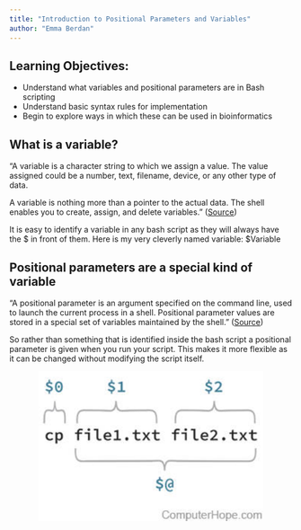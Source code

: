 ```yaml
---
title: "Introduction to Positional Parameters and Variables"
author: "Emma Berdan"
---
```


## Learning Objectives:

* Understand what variables and positional parameters are in Bash scripting
* Understand basic syntax rules for implementation
* Begin to explore ways in which these can be used in bioinformatics

## What is a variable?

“A variable is a character string to which we assign a value. The value assigned could be a number, text, filename, device, or any other type of data.

A variable is nothing more than a pointer to the actual data. The shell enables you to create, assign, and delete variables.” ([Source](https://www.tutorialspoint.com/unix/unix-using-variables.htm))

It is easy to identify a variable in any bash script as they will always have the $ in front of them. Here is my very cleverly named variable: $Variable

## Positional parameters are a special kind of variable

“A positional parameter is an argument specified on the command line, used to launch the current process in a shell. Positional parameter values are stored in a special set of variables maintained by the shell.” ([Source](https://www.computerhope.com/jargon/p/positional-parameter.htm))

So rather than something that is identified inside the bash script a positional parameter is given when you run your script. This makes it more flexible as it can be changed without modifying the script itself.  

<p align="center">
<img src="../img/positional-parameter.jpg" width="400">
</p>


